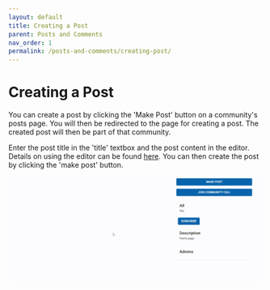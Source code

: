 ```yaml
---
layout: default
title: Creating a Post
parent: Posts and Comments
nav_order: 1
permalink: /posts-and-comments/creating-post/
---
```


# Creating a Post

You can create a post by clicking the 'Make Post' button on a community's posts page. You will then be redirected to the page for creating a post. The created post will then be part of that community.

Enter the post title in the 'title' textbox and the post content in the editor. Details on using the editor can be found [here](../../editor). You can then create the post by clicking the 'make post' button.

![Creating a Post](../../gifs/creating-post.gif)
